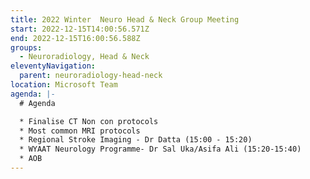 ```yaml
---
title: 2022 Winter  Neuro Head & Neck Group Meeting
start: 2022-12-15T14:00:56.571Z
end: 2022-12-15T16:00:56.588Z
groups:
  - Neuroradiology, Head & Neck
eleventyNavigation:
  parent: neuroradiology-head-neck
location: Microsoft Team
agenda: |-
  # Agenda

  * Finalise CT Non con protocols
  * Most common MRI protocols
  * Regional Stroke Imaging - Dr Datta (15:00 - 15:20)
  * WYAAT Neurology Programme- Dr Sal Uka/Asifa Ali (15:20-15:40)
  * A﻿OB
---
```

